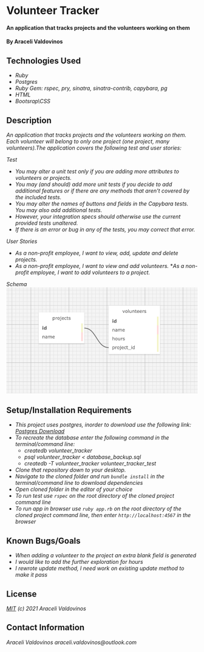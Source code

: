 # Volunteer Tracker

#### An application that tracks projects and the volunteers working on them

#### By Araceli Valdovinos

## Technologies Used

* _Ruby_
* _Postgres_
* _Ruby Gem: rspec, pry, sinatra, sinatra-contrib, capybara, pg_
* _HTML_
* _Bootsrap\CSS_



## Description
_An application that tracks projects and the volunteers working on them. Each volunteer will belong to only one project (one project, many volunteers).The application covers the following test and user stories:_

_Test_
* _You may alter a unit test only if you are adding more attributes to volunteers or projects._
* _You may (and should) add more unit tests if you decide to add additional features or if there are any methods that aren't covered by the included tests._
* _You may alter the names of buttons and fields in the Capybara tests. You may also add additional tests._ 
* _However, your integration specs should otherwise use the current provided tests unaltered._
* _If there is an error or bug in any of the tests, you may correct that error._

_User Stories_
* _As a non-profit employee, I want to view, add, update and delete projects._
* _As a non-profit employee, I want to view and add volunteers._
*_As a non-profit employee, I want to add volunteers to a project._

_Schema_
![Volunteer Tracker Schema](schema.png)


## Setup/Installation Requirements
* _This project uses postgres, inorder to download use the following link: [Postgres Download](https://www.postgresql.org/download/)_
* _To recreate the database enter the following command in the terminal/command line:_
    * _createdb volunteer_tracker_
    * _psql volunteer_tracker < database_backup.sql_
    * _createdb -T volunteer_tracker volunteer_tracker_test_
* _Clone that repository down to your desktop._
* _Navigate to the cloned folder and run `bundle install` in the terminal/command line to download dependencies_
* _Open cloned folder in the editor of your choice_
* _To run test use `rspec` on the root directory of the cloned project command line_
* _To run app in browser use `ruby app.rb` on the root directory of the cloned project command line, then enter `http://localhost:4567` in the browser_


## Known Bugs/Goals
* _When adding a volunteer to the project an extra blank field is generated_
* _I would like to add the further exploration for hours_
* _I rewrote update method, I need work on existing update method to make it pass_


## License
_[MIT](https://opensource.org/licenses/MIT) (c) 2021 Araceli Valdovinos_


## Contact Information
_Araceli Valdovinos araceli.valdovinos@outlook.com_
